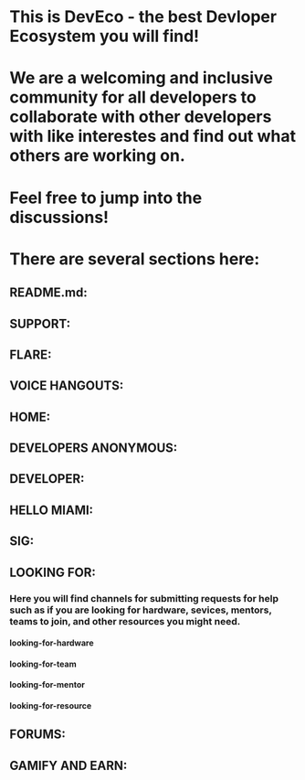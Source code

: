 # This is DevEco - the best Devloper Ecosystem you will find!

# We are a welcoming and inclusive community for all developers to collaborate with other developers with like interestes and find out what others are working on. 

# Feel free to jump into the discussions!

# There are several sections here:

## README.md:

## SUPPORT:

## FLARE:

## VOICE HANGOUTS:

## HOME:

## DEVELOPERS ANONYMOUS:

## DEVELOPER:

## HELLO MIAMI:

## SIG:

## LOOKING FOR:

### Here you will find channels for submitting requests for help such as if you are looking for hardware, sevices, mentors, teams to join, and other resources you might need.

#### looking-for-hardware

#### looking-for-team

#### looking-for-mentor

#### looking-for-resource

## FORUMS:

## GAMIFY AND EARN:


